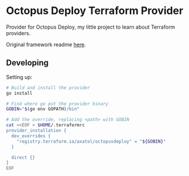 # Octopus Deploy Terraform Provider

Provider for Octopus Deploy, my little project to learn about Terraform providers.

Original framework readme [here](./framework-readme.md).

## Developing

Setting up:

```bash
# Build and install the provider
go install

# Find where go put the provider binary
GOBIN="$(go env GOPATH)/bin"

# Add the override, replacing <path> with GOBIN
cat <<EOF > $HOME/.terraformrc
provider_installation {
  dev_overrides {
    "registry.terraform.io/axatol/octopusdeploy" = "${GOBIN}"
  }

  direct {}
}
EOF
```
